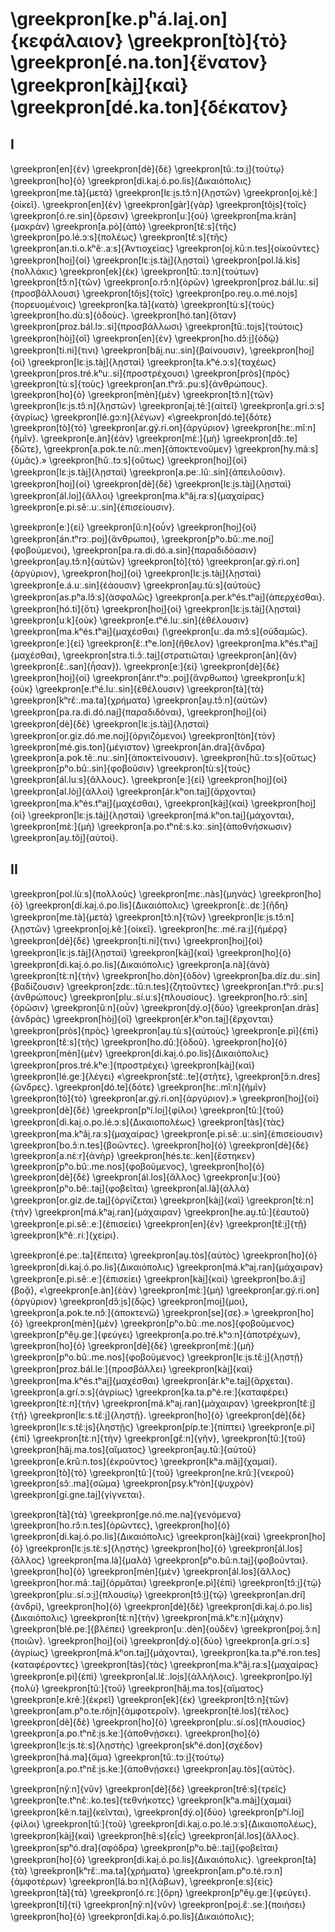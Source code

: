 # \greekpron[ke.pʰá.lai̯.on]{κεφάλαιον} \greekpron[tò]{τὸ} \greekpron[é.na.ton]{ἔνατον} \greekpron[kài̯]{καὶ} \greekpron[dé.ka.ton]{δέκατον}

## I

\greekpron[en]{ἐν} \greekpron[dè]{δὲ} \greekpron[tǔː.tɔːi̯]{τούτῳ} \greekpron[ho]{ὁ} \greekpron[di.kai̯.ó.po.lis]{Δικαιόπολις} \greekpron[me.tà]{μετὰ} \greekpron[lɛːi̯s.tɔ̂ːn]{λῃστῶν} \greekpron[oi̯.kêː]{οἰκεῖ}. \greekpron[en]{ἐν} \greekpron[ɡàr]{γὰρ} \greekpron[tôi̯s]{τοῖς} \greekpron[ó.re.sin]{ὄρεσιν} \greekpron[uː]{οὐ} \greekpron[ma.kràn]{μακρὰν} \greekpron[a.pò]{ἀπὸ} \greekpron[tɛ̂ːs]{τῆς} \greekpron[po.lé.ɔːs]{πολέως} \greekpron[tɛ̂ːs]{τῆς} \greekpron[an.ti.o.kʰěː.aːs]{Ἀντιοχείας} \greekpron[oi̯.kûːn.tes]{οἰκοῦντες} \greekpron[hoi̯]{οἱ} \greekpron[lɛːi̯s.tài̯]{λῃσταὶ} \greekpron[pol.lá.kis]{πολλάκις} \greekpron[ek]{ἐκ} \greekpron[tǔː.tɔːn]{τούτων} \greekpron[tɔ̂ːn]{τῶν} \greekpron[o.rɔ̂ːn]{ὀρῶν} \greekpron[proz.bál.luː.si]{προσβάλλουσι} \greekpron[tôi̯s]{τοῖς} \greekpron[po.reu̯.o.mé.noi̯s]{πορευομένοις} \greekpron[ka.tà]{κατὰ} \greekpron[tùːs]{τοὺς} \greekpron[ho.dùːs]{ὁδοὺς}. \greekpron[hó.tan]{ὅταν} \greekpron[proz.bál.lɔː.si]{προσβάλλωσι} \greekpron[tǔː.toi̯s]{τούτοις} \greekpron[hòi̯]{οἳ} \greekpron[en]{ἐν} \greekpron[ho.dɔ̂ːi̯]{ὁδῷ} \greekpron[ti.ni]{τινι} \greekpron[bǎi̯.nuː.sin]{βαίνουσιν}, \greekpron[hoi̯]{οἱ} \greekpron[lɛːi̯s.tài̯]{λῃσταὶ} \greekpron[ta.kʰé.ɔːs]{ταχέως} \greekpron[pros.tré.kʰuː.si]{προστρέχουσι} \greekpron[pròs]{πρὸς} \greekpron[tùːs]{τοὺς} \greekpron[an.tʰrɔ̌ː.puːs]{ἀνθρώπους}. \greekpron[ho]{ὁ} \greekpron[mèn]{μὲν} \greekpron[tɔ̂ːn]{τῶν} \greekpron[lɛːi̯s.tɔ̂ːn]{λῃστῶν} \greekpron[ai̯.têː]{αἰτεῖ} \greekpron[a.ɡrí.ɔːs]{ἀγρίως} \greekpron[lé.ɡɔːn]{λέγων} «\greekpron[dó.te]{δότε} \greekpron[tò]{τὸ} \greekpron[ar.ɡý.ri.on]{ἀργύριον} \greekpron[hɛː.mîːn]{ἡμῖν}. \greekpron[e.àn]{ἐὰν} \greekpron[mɛ̀ː]{μὴ} \greekpron[dɔ̂ː.te]{δῶτε}, \greekpron[a.pok.te.nûː.men]{ἀποκτενοῦμεν} \greekpron[hy.mâːs]{ὑμᾶς}.» \greekpron[hǔː.tɔːs]{οὕτως} \greekpron[hoi̯]{οἱ} \greekpron[lɛːi̯s.tài̯]{λῃσταὶ} \greekpron[a.peː.lûː.sin]{ἀπειλοῦσιν}. \greekpron[hoi̯]{οἱ} \greekpron[dè]{δὲ} \greekpron[lɛːi̯s.tài̯]{λῃσταὶ} \greekpron[ál.loi̯]{ἄλλοι} \greekpron[ma.kʰǎi̯.raːs]{μαχαίρας} \greekpron[e.pi.sěː.uː.sin]{ἐπισείουσιν}.

\greekpron[eː]{εἰ} \greekpron[ûːn]{οὖν} \greekpron[hoi̯]{οἱ} \greekpron[án.tʰrɔː.poi̯]{ἄνθρωποι}, \greekpron[pʰo.bǔː.me.noi̯]{φοβούμενοι}, \greekpron[pa.ra.di.dó.a.sin]{παραδιδόασιν} \greekpron[au̯.tɔ̂ːn]{αὐτῶν} \greekpron[tò]{τὸ} \greekpron[ar.ɡý.ri.on]{ἀργύριον}, \greekpron[hoi̯]{οἱ} \greekpron[lɛːi̯s.tài̯]{λῃσταὶ} \greekpron[e.á.uː.sin]{ἐάουσιν} \greekpron[au̯.tùːs]{αὐτοὺς} \greekpron[as.pʰa.lɔ̂ːs]{ἀσφαλῶς} \greekpron[a.per.kʰés.tʰai̯]{ἀπερχέσθαι}. \greekpron[hó.ti]{ὅτι} \greekpron[hoi̯]{οἱ} \greekpron[lɛːi̯s.tài̯]{λῃσταὶ} \greekpron[uːk]{οὐκ} \greekpron[e.tʰé.luː.sin]{ἐθέλουσιν} \greekpron[ma.kʰés.tʰai̯]{μαχέσθαι} (\greekpron[uː.da.mɔ̂ːs]{οὐδαμῶς}. \greekpron[eː]{εἰ} \greekpron[ɛ̌ː.tʰe.lon]{ἤθελον} \greekpron[ma.kʰés.tʰai̯]{μαχέσθαι}, \greekpron[stra.ti.ɔ̂ː.tai̯]{στρατιῶται} \greekpron[àn]{ἂν} \greekpron[ɛ̂ː.san]{ἦσαν}). \greekpron[eː]{εἰ} \greekpron[dè]{δὲ} \greekpron[hoi̯]{οἱ} \greekpron[ánr.tʰɔː.poi̯]{ἄνρθωποι} \greekpron[uːk]{οὐκ} \greekpron[e.tʰé.luː.sin]{ἐθέλουσιν} \greekpron[tà]{τὰ} \greekpron[kʰrɛ̌ː.ma.ta]{χρήματα} \greekpron[au̯.tɔ̂ːn]{αὐτῶν} \greekpron[pa.ra.di.dó.nai̯]{παραδιδόναι}, \greekpron[hoi̯]{οἱ} \greekpron[dè]{δὲ} \greekpron[lɛːi̯s.tài̯]{λῃσταὶ} \greekpron[or.ɡiz.dó.me.noi̯]{ὀργιζόμενοι} \greekpron[tòn]{τὸν} \greekpron[mé.ɡis.ton]{μέγιστον} \greekpron[án.dra]{ἄνδρα} \greekpron[a.pok.těː.nuː.sin]{ἀποκτείνουσιν}. \greekpron[hǔː.tɔːs]{οὕτως} \greekpron[pʰo.bûː.sin]{φοβοῦσιν} \greekpron[tùːs]{τοὺς} \greekpron[ál.luːs]{ἄλλους}. \greekpron[eː]{εἰ} \greekpron[hoi̯]{οἱ} \greekpron[al.lòi̯]{ἀλλοὶ} \greekpron[ár.kʰon.tai̯]{ἄρχονται} \greekpron[ma.kʰés.tʰai̯]{μαχέσθαι}, \greekpron[kài̯]{καὶ} \greekpron[hoi̯]{οἱ} \greekpron[lɛːi̯s.tài̯]{λῃσταὶ} \greekpron[má.kʰon.tai̯]{μάχονται}, \greekpron[mɛ̀ː]{μὴ} \greekpron[a.po.tʰnɛ̌ːs.kɔː.sin]{ἀποθνήσκωσιν} \greekpron[au̯.tǒi̯]{αὐτοί}.

## II

\greekpron[pol.lùːs]{πολλοὺς} \greekpron[mɛː.nàs]{μηνὰς} \greekpron[ho]{ὁ} \greekpron[di.kai̯.ó.po.lis]{Δικαιόπολις} \greekpron[ɛ̀ː.dɛː]{ἢδη} \greekpron[me.tà]{μετὰ} \greekpron[tɔ̂ːn]{τῶν} \greekpron[lɛːi̯s.tɔ̂ːn]{λῃστῶν} \greekpron[oi̯.kêː]{οἰκεῖ}. \greekpron[hɛː.mé.raːi̯]{ἡμέρᾳ} \greekpron[dé]{δέ} \greekpron[ti.ni]{τινι} \greekpron[hoi̯]{οἱ} \greekpron[lɛːi̯s.tài̯]{λῃσταὶ} \greekpron[kài̯]{καὶ} \greekpron[ho]{ὁ} \greekpron[di.kai̯.ó.po.lis]{Δικαιόπολις} \greekpron[a.nà]{ἀνὰ} \greekpron[tɛ̀ːn]{τὴν} \greekpron[ho.dòn]{ὁδὸν} \greekpron[ba.díz.duː.sin]{βαδίζουσιν} \greekpron[zdɛː.tûːn.tes]{ζητοῦντες} \greekpron[an.tʰrɔ̌ː.puːs]{ἀνθρώπους} \greekpron[pluː.sí.uːs]{πλουσίους}. \greekpron[ho.rɔ̂ː.sin]{ὁρῶσιν} \greekpron[ûːn]{οὖν} \greekpron[dý.o]{δύο} \greekpron[an.dràs]{ἀνδρὰς} \greekpron[hòi̯]{οἳ} \greekpron[ér.kʰon.tai̯]{ἔρχονται} \greekpron[pròs]{πρὸς} \greekpron[au̯.tùːs]{αὐτοὺς} \greekpron[e.pì]{ἐπὶ} \greekpron[tɛ̂ːs]{τῆς} \greekpron[ho.dûː]{ὁδοῦ}. \greekpron[ho]{ὁ} \greekpron[mèn]{μὲν} \greekpron[di.kai̯.ó.po.lis]{Δικαιόπολις} \greekpron[pros.tré.kʰeː]{προστρέχει} \greekpron[kài̯]{καὶ} \greekpron[lé.ɡeː]{λέγει} «\greekpron[stɛ̂ː.te]{στῆτε}, \greekpron[ɔ̌ːn.dres]{ὤνδρες}. \greekpron[dó.te]{δότε} \greekpron[hɛː.mîːn]{ἡμῖν} \greekpron[tò]{τὸ} \greekpron[ar.ɡý.ri.on]{ἀργύριον}.» \greekpron[hoi̯]{οἱ} \greekpron[dè]{δὲ} \greekpron[pʰí.loi̯]{φίλοι} \greekpron[tûː]{τοῦ} \greekpron[di.kai̯.o.po.lé.ɔːs]{Δικαιοπολέως} \greekpron[tàs]{τὰς} \greekpron[ma.kʰǎi̯.raːs]{μαχαίρας} \greekpron[e.pi.sěː.uː.sin]{ἐπισείουσιν} \greekpron[bo.ɔ̂ːn.tes]{βοῶντες}. \greekpron[ho]{ὁ} \greekpron[dè]{δὲ} \greekpron[a.nɛ̀ːr]{ἀνὴρ} \greekpron[hés.tɛː.ken]{ἕστηκεν} \greekpron[pʰo.bûː.me.nos]{φοβοῦμενος}, \greekpron[ho]{ὁ} \greekpron[dè]{δὲ} \greekpron[ál.los]{ἄλλος} \greekpron[uː]{οὐ} \greekpron[pʰo.bêː.tai̯]{φοβεῖται} \greekpron[al.là]{ἀλλὰ} \greekpron[or.ɡíz.de.tai̯]{ὀργίζεται} \greekpron[kài̯]{καὶ} \greekpron[tɛ̀ːn]{τὴν} \greekpron[má.kʰai̯.ran]{μάχαιραν} \greekpron[he.au̯.tûː]{ἑαυτοῦ} \greekpron[e.pi.sěː.eː]{ἐπισείει} \greekpron[en]{ἐν} \greekpron[tɛ̂ːi̯]{τῇ} \greekpron[kʰěː.riː]{χείρι}.

\greekpron[é.peː.ta]{ἔπειτα} \greekpron[au̯.tòs]{αὐτὸς} \greekpron[ho]{ὁ} \greekpron[di.kai̯.ó.po.lis]{Δικαιόπολις} \greekpron[má.kʰai̯.ran]{μάχαιραν} \greekpron[e.pi.sěː.eː]{ἐπισείει} \greekpron[kài̯]{καὶ} \greekpron[bo.âːi̯]{βοᾷ}, «\greekpron[e.àn]{ἐὰν} \greekpron[mɛ̀ː]{μὴ} \greekpron[ar.ɡý.ri.on]{ἀργύριον} \greekpron[dɔ̂ːi̯s]{δῷς} \greekpron[moi̯]{μοι}, \greekpron[a.pok.te.nɔ̂ː]{ἀποκτενῶ} \greekpron[se]{σε}.» \greekpron[ho]{ὁ} \greekpron[mèn]{μὲν} \greekpron[pʰo.bûː.me.nos]{φοβοῦμενος} \greekpron[pʰěu̯.ɡeː]{φεύγει} \greekpron[a.po.tré.kʰɔːn]{ἀποτρέχων}, \greekpron[ho]{ὁ} \greekpron[dè]{δὲ} \greekpron[mɛ̀ː]{μὴ} \greekpron[pʰo.bûː.me.nos]{φοβοῦμενος} \greekpron[lɛːi̯s.tɛ̂ːi̯]{λῃστῇ} \greekpron[proz.bál.leː]{προσβάλλει} \greekpron[kài̯]{καὶ} \greekpron[ma.kʰés.tʰai̯]{μαχέσθαι} \greekpron[ár.kʰe.tai̯]{ἄρχεται}. \greekpron[a.ɡrí.ɔːs]{ἀγρίως} \greekpron[ka.ta.pʰé.reː]{καταφέρει} \greekpron[tɛ̀ːn]{τὴν} \greekpron[má.kʰai̯.ran]{μάχαιραν} \greekpron[tɛ̂ːi̯]{τῇ} \greekpron[lɛːs.tɛ̂ːi̯]{ληστῇ}. \greekpron[ho]{ὁ} \greekpron[dè]{δὲ} \greekpron[lɛːs.tɛ̂ːi̯s]{ληστῇς} \greekpron[píp.teː]{πίπτει} \greekpron[e.pì]{ἐπὶ} \greekpron[tɛ̀ːn]{τὴν} \greekpron[ɡɛ̂ːn]{γῆν}, \greekpron[tûː]{τοῦ} \greekpron[hǎi̯.ma.tos]{αἵματος} \greekpron[au̯.tûː]{αὐτοῦ} \greekpron[e.krûːn.tos]{ἐκροῦντος} \greekpron[kʰa.mǎi̯]{χαμαί}. \greekpron[tò]{τὸ} \greekpron[tûː]{τοῦ} \greekpron[ne.krûː]{νεκροῦ} \greekpron[sɔ̂ː.ma]{σῶμα} \greekpron[psy.kʰròn]{ψυχρὸν} \greekpron[ɡí.ɡne.tai̯]{γίγνεται}.

\greekpron[tà]{τὰ} \greekpron[ɡe.nó.me.na]{γενόμενα} \greekpron[ho.rɔ̂ːn.tes]{ὁρῶντες}, \greekpron[ho]{ὁ} \greekpron[di.kai̯.ó.po.lis]{Δικαιόπολις} \greekpron[kài̯]{καὶ} \greekpron[ho]{ὁ} \greekpron[lɛːi̯s.tɛ̀ːs]{λῃστὴς} \greekpron[ho]{ὁ} \greekpron[ál.los]{ἄλλος} \greekpron[ma.là]{μαλὰ} \greekpron[pʰo.bûːn.tai̯]{φοβοῦνται}. \greekpron[ho]{ὁ} \greekpron[mèn]{μὲν} \greekpron[ál.los]{ἄλλος} \greekpron[hor.mâː.tai̯]{ὁρμᾶται} \greekpron[e.pì]{ἐπὶ} \greekpron[tɔ̂ːi̯]{τῷ} \greekpron[pluː.sí.ɔːi̯]{πλουσίῳ} \greekpron[tɔ̂ːi̯]{τῷ} \greekpron[an.drí]{ἀνδρί}, \greekpron[ho]{ὁ} \greekpron[dè]{δὲ} \greekpron[di.kai̯.ó.po.lis]{Δικαιόπολις} \greekpron[tɛ̀ːn]{τὴν} \greekpron[má.kʰɛːn]{μάχην} \greekpron[blé.peː]{βλέπει} \greekpron[uː.dèn]{οὐδὲν} \greekpron[poi̯.ɔ̂ːn]{ποιῶν}. \greekpron[hoi̯]{οἱ} \greekpron[dý.o]{δύο} \greekpron[a.ɡrí.ɔːs]{ἀγρίως} \greekpron[má.kʰon.tai̯]{μάχονται}, \greekpron[ka.ta.pʰé.ron.tes]{καταφέροντες} \greekpron[tàs]{τὰς} \greekpron[ma.kʰǎi̯.raːs]{μαχαίρας} \greekpron[e.pì]{ἐπὶ} \greekpron[al.lɛ̌ː.loi̯s]{ἀλλήλοις}. \greekpron[po.lỳ]{πολὺ} \greekpron[tûː]{τοῦ} \greekpron[hǎi̯.ma.tos]{αἵματος} \greekpron[e.krêː]{ἐκρεῖ} \greekpron[ek]{ἐκ} \greekpron[tɔ̂ːn]{τῶν} \greekpron[am.pʰo.te.rôi̯n]{ἀμφοτεροῖν}. \greekpron[té.los]{τέλος} \greekpron[dè]{δὲ} \greekpron[ho]{ὁ} \greekpron[pluː.sí.os]{πλουσίος} \greekpron[a.po.tʰnɛ̌ːi̯s.keː]{ἀποθνῄσκει}. \greekpron[ho]{ὁ} \greekpron[lɛːi̯s.tɛ̀ːs]{λῃστὴς} \greekpron[skʰé.don]{σχέδον} \greekpron[há.ma]{ἅμα} \greekpron[tǔː.tɔːi̯]{τούτῳ} \greekpron[a.po.tʰnɛ̌ːi̯s.keː]{ἀποθνῄσκει} \greekpron[au̯.tòs]{αὐτὸς}.

\greekpron[nŷːn]{νῦν} \greekpron[dè]{δὲ} \greekpron[trêːs]{τρεῖς} \greekpron[te.tʰnɛ̌ː.ko.tes]{τεθνήκοτες} \greekpron[kʰa.mài̯]{χαμαὶ} \greekpron[kêːn.tai̯]{κεῖνται}, \greekpron[dý.o]{δύο} \greekpron[pʰí.loi̯]{φίλοι} \greekpron[tûː]{τοῦ} \greekpron[di.kai̯.o.po.lé.ɔːs]{Δικαιοπολέως}, \greekpron[kài̯]{καὶ} \greekpron[hêːs]{εἷς} \greekpron[ál.los]{ἄλλος}. \greekpron[spʰó.dra]{σφόδρα} \greekpron[pʰo.bêː.tai̯]{φοβεῖται} \greekpron[ho]{ὁ} \greekpron[di.kai̯.ó.po.lis]{Δικαιόπολις}. \greekpron[tà]{τὰ} \greekpron[kʰrɛ̌ː.ma.ta]{χρήματα} \greekpron[am.pʰo.té.rɔːn]{ἀμφοτέρων} \greekpron[lá.bɔːn]{λάβων}, \greekpron[eːs]{εἰς} \greekpron[tà]{τὰ} \greekpron[ó.rɛː]{ὄρη} \greekpron[pʰěu̯.ɡeː]{φεύγει}. \greekpron[tí]{τί} \greekpron[nŷːn]{νῦν} \greekpron[poi̯.ɛ̌ː.seː]{ποιήσει} \greekpron[ho]{ὁ} \greekpron[di.kai̯.ó.po.lis]{Δικαιόπολις};
